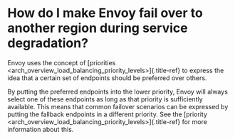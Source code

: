 How do I make Envoy fail over to another region during service degradation?
===========================================================================

Envoy uses the concept of [priorities
\<arch\_overview\_load\_balancing\_priority\_levels\>]{.title-ref} to
express the idea that a certain set of endpoints should be preferred
over others.

By putting the preferred endpoints into the lower priority, Envoy will
always select one of these endpoints as long as that priority is
sufficiently available. This means that common failover scenarios can be
expressed by putting the fallback endpoints in a different priority. See
the [priority
\<arch\_overview\_load\_balancing\_priority\_levels\>]{.title-ref} for
more information about this.
